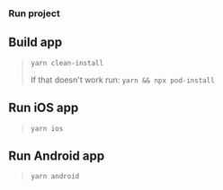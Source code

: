 ### Run project

## Build app

> `yarn clean-install` <br/>
>
> If that doesn't work run: `yarn && npx pod-install`

## Run iOS app

> `yarn ios`

## Run Android app

> `yarn android`
